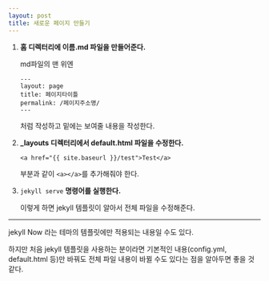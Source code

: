 ```yaml
---
layout: post
title: 새로운 페이지 만들기
---
```


1. **홈 디렉터리에 이름.md 파일을 만들어준다.**

    md파일의 맨 위엔
    
    ```
    ---
    layout: page
    title: 페이지타이틀
    permalink: /페이지주소명/
    ---
    ```
    
    처럼 작성하고 밑에는 보여줄 내용을 작성한다.
    
2. **_layouts 디렉터리에서 default.html 파일을 수정한다.**

    `<a href="{{ site.baseurl }}/test">Test</a>`
    
    부분과 같이 `<a></a>`를 추가해줘야 한다.

3. `jekyll serve` **명령어를 실행한다.**

    이렇게 하면 jekyll 템플릿이 알아서 전체 파일을 수정해준다.

---

jekyll Now 라는 테마의 템플릿에만 적용되는 내용일 수도 있다.

하지만 처음 jekyll 템플릿을 사용하는 분이라면 기본적인 내용(config.yml, default.html 등)만 바꿔도 전체 파일 내용이 바뀔 수도 있다는 점을 알아두면 좋을 것 같다.
